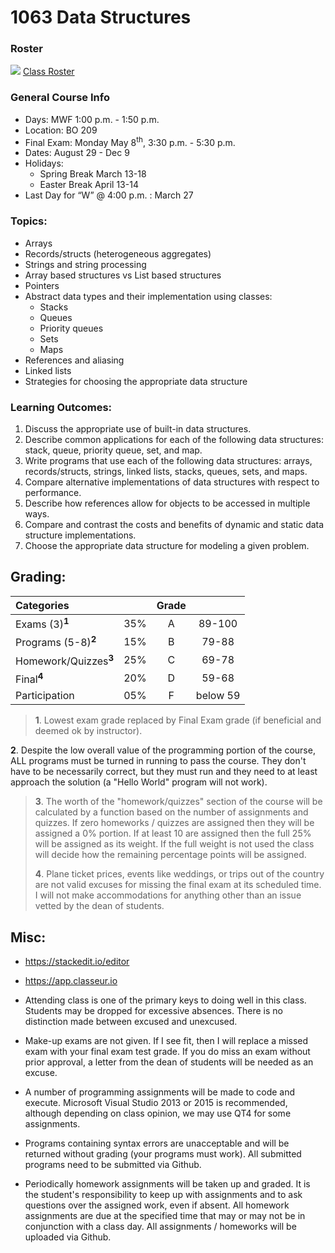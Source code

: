 # 1063 Data Structures



### Roster
![](https://d3vv6lp55qjaqc.cloudfront.net/items/220B0V0H3c041K2p251Z/google-sheets-16.png?X-CloudApp-Visitor-Id=1094421) [Class Roster](https://docs.google.com/spreadsheets/d/1nw7IszG82-yBjgojeC6F2NuT_r2QU1z0M1-XlFA7vhg/edit?usp=sharing)

### General Course Info
- Days: MWF 1:00 p.m. - 1:50 p.m. 
- Location: BO 209
- Final Exam: Monday May 8<sup>th</sup>, 3:30 p.m. - 5:30 p.m.
- Dates: August 29 - Dec 9
- Holidays: 
    - Spring Break March 13-18
    - Easter Break April 13-14
- Last Day for “W” @ 4:00 p.m. : March 27


### Topics:
- Arrays
- Records/structs (heterogeneous aggregates)
- Strings and string processing 
- Array based structures vs List based structures
- Pointers
- Abstract data types and their implementation using classes:
    - Stacks 
    - Queues
    - Priority queues
    - Sets
    - Maps
- References and aliasing
- Linked lists
- Strategies for choosing the appropriate data structure

### Learning Outcomes:
1. Discuss the appropriate use of built-in data structures. 
2. Describe common applications for each of the following data structures: stack, queue, priority queue, set, and map. 
3. Write programs that use each of the following data structures: arrays, records/structs, strings, linked lists, stacks, queues, sets, and maps. 
4. Compare alternative implementations of data structures with respect to performance. 
5. Describe how references allow for objects to be accessed in multiple ways. 
6. Compare and contrast the costs and benefits of dynamic and static data structure implementations.
7. Choose the appropriate data structure for modeling a given problem. 


## Grading:	

| Categories                     |     |  Grade   |          | 
|:------------------------------ |:---:|:--------:|:--------:|
| Exams (3)<sup>**1**</sup>	     | 35% |  A       | 89-100   |
| Programs (5-8)<sup>**2**</sup> | 15% |  B       |  79-88   |
| Homework/Quizzes<sup>**3**</sup>|	25%|  C       | 69-78    |
| Final<sup>**4**</sup>	         | 20% |  D       | 59-68    |
| Participation	                 | 05% |  F       | below 59 |


>**1**. Lowest exam grade replaced by Final Exam grade (if beneficial and deemed ok by instructor).
>
**2**. Despite the low overall value of the programming portion of the course, ALL programs must be turned in running to pass the course.  They don't have to be necessarily correct, but they must run and they need to at least approach the solution (a "Hello World" program will not work). 
>
>**3**. The worth of the "homework/quizzes" section of the course will be calculated by a function based on the number of assignments and quizzes. If zero homeworks / quizzes are assigned then they will be assigned a 0% portion. If at least 10 are assigned then the full 25% will be assigned as its weight. If the full weight is not used the class will decide how the remaining percentage points will be assigned. 
>
>**4**. Plane ticket prices, events like weddings, or trips out of the country are not valid excuses for missing the final exam at its scheduled time. I will not make accommodations for anything other than an issue vetted by the dean of students. 

## Misc:

- https://stackedit.io/editor
- https://app.classeur.io

- Attending class is one of the primary keys to doing well in this class. Students may be dropped for excessive absences. There is no distinction made between excused and unexcused. 

- Make-up exams are not given. If I see fit, then I will replace a missed exam with your final exam test grade. If you do miss an exam without prior approval, a letter from the dean of students will be needed as an excuse. 

- A number of programming assignments will be made to code and execute. Microsoft Visual Studio 2013 or 2015 is recommended, although depending on class opinion, we may use QT4 for some assignments. 

- Programs containing syntax errors are unacceptable and will be returned without grading (your programs must work). All submitted programs need to be submitted via Github. 


- Periodically homework assignments will be taken up and graded. It is the student's responsibility to keep up with assignments and to ask questions over the assigned work, even if absent. All homework assignments are due at the specified time that may or may not be in conjunction with a class day. All assignments / homeworks will be uploaded via Github.

